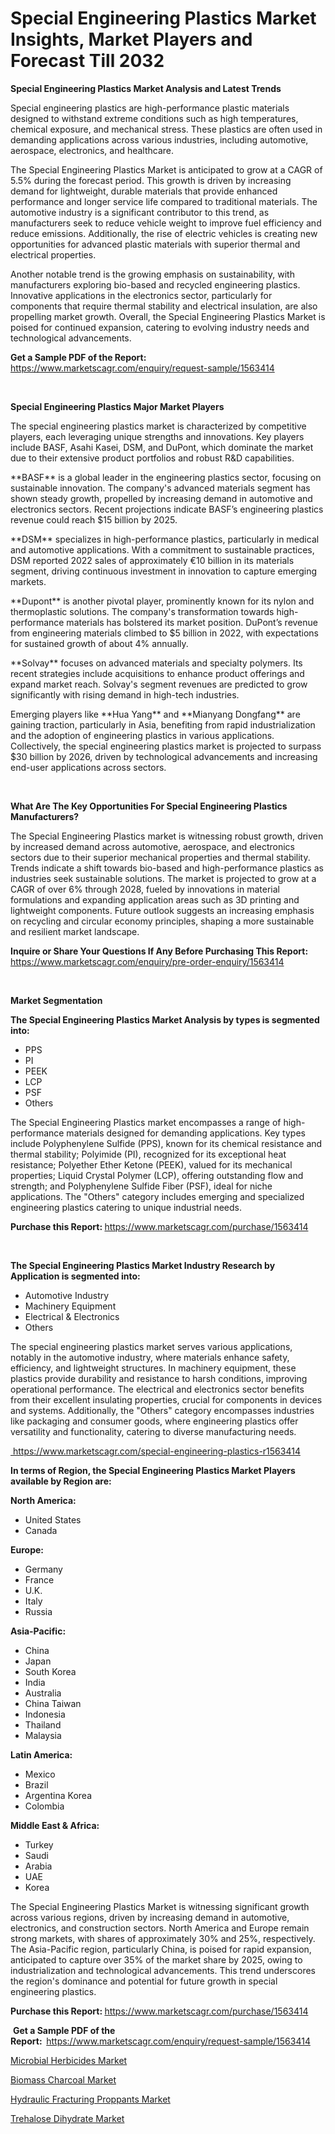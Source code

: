 <p><h1>Special Engineering Plastics Market Insights, Market Players and Forecast Till 2032</h1></p><p><strong>Special Engineering Plastics Market Analysis and Latest Trends</strong></p>
<p><p>Special engineering plastics are high-performance plastic materials designed to withstand extreme conditions such as high temperatures, chemical exposure, and mechanical stress. These plastics are often used in demanding applications across various industries, including automotive, aerospace, electronics, and healthcare. </p><p>The Special Engineering Plastics Market is anticipated to grow at a CAGR of 5.5% during the forecast period. This growth is driven by increasing demand for lightweight, durable materials that provide enhanced performance and longer service life compared to traditional materials. The automotive industry is a significant contributor to this trend, as manufacturers seek to reduce vehicle weight to improve fuel efficiency and reduce emissions. Additionally, the rise of electric vehicles is creating new opportunities for advanced plastic materials with superior thermal and electrical properties. </p><p>Another notable trend is the growing emphasis on sustainability, with manufacturers exploring bio-based and recycled engineering plastics. Innovative applications in the electronics sector, particularly for components that require thermal stability and electrical insulation, are also propelling market growth. Overall, the Special Engineering Plastics Market is poised for continued expansion, catering to evolving industry needs and technological advancements.</p></p>
<p><strong>Get a Sample PDF of the Report:&nbsp;</strong> <a href="https://www.marketscagr.com/enquiry/request-sample/1563414?utm_campaign=1868&utm_medium=2&utm_source=Github&utm_content=ia&utm_term=02042025&utm_id=special-engineering-plastics">https://www.marketscagr.com/enquiry/request-sample/1563414</a></p>
<p>&nbsp;</p>
<p><strong>Special Engineering Plastics Major Market Players</strong></p>
<p><p>The special engineering plastics market is characterized by competitive players, each leveraging unique strengths and innovations. Key players include BASF, Asahi Kasei, DSM, and DuPont, which dominate the market due to their extensive product portfolios and robust R&D capabilities.</p><p>**BASF** is a global leader in the engineering plastics sector, focusing on sustainable innovation. The company's advanced materials segment has shown steady growth, propelled by increasing demand in automotive and electronics sectors. Recent projections indicate BASF’s engineering plastics revenue could reach $15 billion by 2025.</p><p>**DSM** specializes in high-performance plastics, particularly in medical and automotive applications. With a commitment to sustainable practices, DSM reported 2022 sales of approximately €10 billion in its materials segment, driving continuous investment in innovation to capture emerging markets.</p><p>**Dupont** is another pivotal player, prominently known for its nylon and thermoplastic solutions. The company's transformation towards high-performance materials has bolstered its market position. DuPont’s revenue from engineering materials climbed to $5 billion in 2022, with expectations for sustained growth of about 4% annually.</p><p>**Solvay** focuses on advanced materials and specialty polymers. Its recent strategies include acquisitions to enhance product offerings and expand market reach. Solvay's segment revenues are predicted to grow significantly with rising demand in high-tech industries.</p><p>Emerging players like **Hua Yang** and **Mianyang Dongfang** are gaining traction, particularly in Asia, benefiting from rapid industrialization and the adoption of engineering plastics in various applications. Collectively, the special engineering plastics market is projected to surpass $30 billion by 2026, driven by technological advancements and increasing end-user applications across sectors.</p></p>
<p>&nbsp;</p>
<p><strong>What Are The Key Opportunities For Special Engineering Plastics Manufacturers?</strong></p>
<p><p>The Special Engineering Plastics market is witnessing robust growth, driven by increased demand across automotive, aerospace, and electronics sectors due to their superior mechanical properties and thermal stability. Trends indicate a shift towards bio-based and high-performance plastics as industries seek sustainable solutions. The market is projected to grow at a CAGR of over 6% through 2028, fueled by innovations in material formulations and expanding application areas such as 3D printing and lightweight components. Future outlook suggests an increasing emphasis on recycling and circular economy principles, shaping a more sustainable and resilient market landscape.</p></p>
<p><strong>Inquire or Share Your Questions If Any Before Purchasing This Report:</strong> <a href="https://www.marketscagr.com/enquiry/pre-order-enquiry/1563414?utm_campaign=1868&utm_medium=2&utm_source=Github&utm_content=ia&utm_term=02042025&utm_id=special-engineering-plastics">https://www.marketscagr.com/enquiry/pre-order-enquiry/1563414</a></p>
<p>&nbsp;</p>
<p><strong>Market Segmentation</strong></p>
<p><strong>The Special Engineering Plastics Market Analysis by types is segmented into:</strong></p>
<p><ul><li>PPS</li><li>PI</li><li>PEEK</li><li>LCP</li><li>PSF</li><li>Others</li></ul></p>
<p><p>The Special Engineering Plastics market encompasses a range of high-performance materials designed for demanding applications. Key types include Polyphenylene Sulfide (PPS), known for its chemical resistance and thermal stability; Polyimide (PI), recognized for its exceptional heat resistance; Polyether Ether Ketone (PEEK), valued for its mechanical properties; Liquid Crystal Polymer (LCP), offering outstanding flow and strength; and Polyphenylene Sulfide Fiber (PSF), ideal for niche applications. The "Others" category includes emerging and specialized engineering plastics catering to unique industrial needs.</p></p>
<p><strong>Purchase this Report:&nbsp;</strong><a href="https://www.marketscagr.com/purchase/1563414?utm_campaign=1868&utm_medium=2&utm_source=Github&utm_content=ia&utm_term=02042025&utm_id=special-engineering-plastics">https://www.marketscagr.com/purchase/1563414</a></p>
<p>&nbsp;</p>
<p><strong>The Special Engineering Plastics Market Industry Research by Application is segmented into:</strong></p>
<p><ul><li>Automotive Industry</li><li>Machinery Equipment</li><li>Electrical & Electronics</li><li>Others</li></ul></p>
<p><p>The special engineering plastics market serves various applications, notably in the automotive industry, where materials enhance safety, efficiency, and lightweight structures. In machinery equipment, these plastics provide durability and resistance to harsh conditions, improving operational performance. The electrical and electronics sector benefits from their excellent insulating properties, crucial for components in devices and systems. Additionally, the "Others" category encompasses industries like packaging and consumer goods, where engineering plastics offer versatility and functionality, catering to diverse manufacturing needs.</p></p>
<p><a href="https://www.marketscagr.com/special-engineering-plastics-r1563414?utm_campaign=1868&utm_medium=2&utm_source=Github&utm_content=ia&utm_term=02042025&utm_id=special-engineering-plastics">&nbsp;https://www.marketscagr.com/special-engineering-plastics-r1563414</a></p>
<p><strong>In terms of Region, the Special Engineering Plastics Market Players available by Region are:</strong></p>
<p>
    <p> <strong> North America: </strong>
        <ul>
            <li>United States</li>
            <li>Canada</li>
        </ul>
        </p> 
    <p> <strong> Europe: </strong>
        <ul>
            <li>Germany</li>
            <li>France</li>
            <li>U.K.</li>
            <li>Italy</li>
            <li>Russia</li>
        </ul>
        </p> 
    <p> <strong> Asia-Pacific: </strong>
        <ul>
            <li>China</li>
            <li>Japan</li>
            <li>South Korea</li>
            <li>India</li>
            <li>Australia</li>
            <li>China Taiwan</li>
            <li>Indonesia</li>
            <li>Thailand</li>
            <li>Malaysia</li>
        </ul>
        </p> 
    <p> <strong> Latin America: </strong>
        <ul>
            <li>Mexico</li>
            <li>Brazil</li>
            <li>Argentina Korea</li>
            <li>Colombia</li>
        </ul>
        </p> 
    <p> <strong> Middle East & Africa: </strong>
        <ul>
            <li>Turkey</li>
            <li>Saudi</li>
            <li>Arabia</li>
            <li>UAE</li>
            <li>Korea</li>
        </ul>
    </p>
    </p>
<p><p>The Special Engineering Plastics Market is witnessing significant growth across various regions, driven by increasing demand in automotive, electronics, and construction sectors. North America and Europe remain strong markets, with shares of approximately 30% and 25%, respectively. The Asia-Pacific region, particularly China, is poised for rapid expansion, anticipated to capture over 35% of the market share by 2025, owing to industrialization and technological advancements. This trend underscores the region's dominance and potential for future growth in special engineering plastics.</p></p>
<p><strong>Purchase this Report: </strong><a href="https://www.marketscagr.com/purchase/1563414?utm_campaign=1868&utm_medium=2&utm_source=Github&utm_content=ia&utm_term=02042025&utm_id=special-engineering-plastics">https://www.marketscagr.com/purchase/1563414</a></p>
<p>&nbsp;<strong>Get a Sample PDF of the Report:&nbsp;&nbsp;</strong><a href="https://www.marketscagr.com/enquiry/request-sample/1563414?utm_campaign=1868&utm_medium=2&utm_source=Github&utm_content=ia&utm_term=02042025&utm_id=special-engineering-plastics">https://www.marketscagr.com/enquiry/request-sample/1563414</a></p>
<p><strong></strong></p>
<p><p><a href="https://github.com/goliareanoyh/Market-Research-Report-List-1/blob/main/microbial-herbicides-market.md?utm_campaign=1868&utm_medium=2&utm_source=Github&utm_content=ia&utm_term=02042025&utm_id=special-engineering-plastics">Microbial Herbicides Market</a></p><p><a href="https://github.com/knazsdadeyvw/Market-Research-Report-List-1/blob/main/biomass-charcoal-market.md?utm_campaign=1868&utm_medium=2&utm_source=Github&utm_content=ia&utm_term=02042025&utm_id=special-engineering-plastics">Biomass Charcoal Market</a></p><p><a href="https://github.com/RickHolmes3/Market-Research-Report-List-7/blob/main/hydraulic-fracturing-proppants-market.md?utm_campaign=1868&utm_medium=2&utm_source=Github&utm_content=ia&utm_term=02042025&utm_id=special-engineering-plastics">Hydraulic Fracturing Proppants Market</a></p><p><a href="https://github.com/aarenlazosw3/Market-Research-Report-List-1/blob/main/trehalose-dihydrate-market.md?utm_campaign=1868&utm_medium=2&utm_source=Github&utm_content=ia&utm_term=02042025&utm_id=special-engineering-plastics">Trehalose Dihydrate Market</a></p></p>